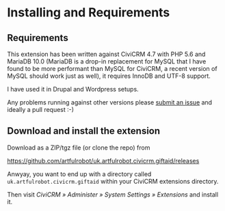 # Installing and Requirements

## Requirements

This extension has been written against CiviCRM 4.7 with PHP 5.6 and MariaDB
10.0 (MariaDB is a drop-in replacement for MySQL that I have found to be more
performant than MySQL for CiviCRM, a recent version of MySQL should work just as
well), it requires InnoDB and UTF-8 support.

I have used it in Drupal and Wordpress setups.

Any problems running against other versions please [submit an
issue](https://github.com/artfulrobot/uk.artfulrobot.civicrm.giftaid/issues) and ideally
a pull request :-)

## Download and install the extension

Download as a ZIP/tgz file (or clone the repo) from

<https://github.com/artfulrobot/uk.artfulrobot.civicrm.giftaid/releases>

Anwyay, you want to end up with a directory called
`uk.artfulrobot.civicrm.giftaid` within your CiviCRM extensions directory.

Then visit *CiviCRM » Administer » System Settings » Extensions* and install it.

